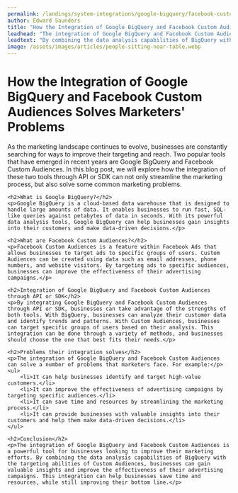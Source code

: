 ```yaml
---
permalink: /landings/system-integrations/google-bigquery/facebook-custom-audiences
author: Edward Saunders
title: "How the Integration of Google BigQuery and Facebook Custom Audiences Solves Marketers' Problems"
leadhead: "The integration of Google BigQuery and Facebook Custom Audiences is a powerful tool for businesses looking to improve their marketing efforts"
leadtext: "By combining the data analysis capabilities of BigQuery with the targeting abilities of Custom Audiences, businesses can gain valuable insights and improve the effectiveness of their advertising campaigns. This integration can help businesses save time and resources, while still improving their bottom line."
image: /assets/images/articles/people-sitting-near-table.webp
---
```

<div class="arttext">	<h1>How the Integration of Google BigQuery and Facebook Custom Audiences Solves Marketers' Problems</h1>
	<p>As the marketing landscape continues to evolve, businesses are constantly searching for ways to improve their targeting and reach. Two popular tools that have emerged in recent years are Google BigQuery and Facebook Custom Audiences. In this blog post, we will explore how the integration of these two tools through API or SDK can not only streamline the marketing process, but also solve some common marketing problems.</p>

	<h2>What is Google BigQuery?</h2>
	<p>Google BigQuery is a cloud-based data warehouse that is designed to handle large amounts of data. It enables businesses to run fast, SQL-like queries against petabytes of data in seconds. With its powerful data analysis tools, Google BigQuery can help businesses gain insights into their customers and make data-driven decisions.</p>

	<h2>What are Facebook Custom Audiences?</h2>
	<p>Facebook Custom Audiences is a feature within Facebook Ads that allows businesses to target ads to specific groups of users. Custom Audiences can be created using data such as email addresses, phone numbers, and website visitors. By targeting ads to specific audiences, businesses can improve the effectiveness of their advertising campaigns.</p>

	<h2>Integration of Google BigQuery and Facebook Custom Audiences through API or SDK</h2>
	<p>By integrating Google BigQuery and Facebook Custom Audiences through API or SDK, businesses can take advantage of the strengths of both tools. With BigQuery, businesses can analyze their customer data and identify trends and patterns. With Custom Audiences, businesses can target specific groups of users based on their analysis. This integration can be done through a variety of methods, and businesses should choose the one that best fits their needs.</p>

	<h2>Problems their integration solves</h2>
	<p>The integration of Google BigQuery and Facebook Custom Audiences can solve a number of problems that marketers face. For example:</p>
	<ul>
		<li>It can help businesses identify and target high-value customers.</li>
		<li>It can improve the effectiveness of advertising campaigns by targeting specific audiences.</li>
		<li>It can save time and resources by streamlining the marketing process.</li>
		<li>It can provide businesses with valuable insights into their customers and help them make data-driven decisions.</li>
	</ul>

	<h2>Conclusion</h2>
	<p>The integration of Google BigQuery and Facebook Custom Audiences is a powerful tool for businesses looking to improve their marketing efforts. By combining the data analysis capabilities of BigQuery with the targeting abilities of Custom Audiences, businesses can gain valuable insights and improve the effectiveness of their advertising campaigns. This integration can help businesses save time and resources, while still improving their bottom line.</p>

</div>